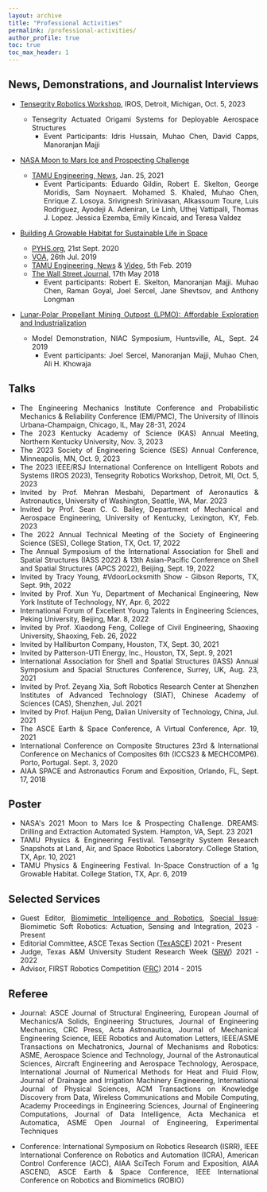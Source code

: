 ```yaml
---
layout: archive
title: "Professional Activities"
permalink: /professional-activities/
author_profile: true
toc: true
toc_max_header: 1
---
```

<!--{% include toc h_min = 1%}-->

<!--# Public Engagement-->

<div style="text-align: justify;" markdown="1">

## News, Demonstrations, and Journalist Interviews

- [Tensegrity Robotics Workshop](https://www.eng.yale.edu/faboratory/tensegrityworkshop/), IROS, Detroit, Michigan, Oct. 5, 2023
    - Tensegrity Actuated Origami Systems for Deployable Aerospace Structures
        * Event Participants: Idris Hussain, Muhao Chen, David Capps, Manoranjan Majji

- [NASA Moon to Mars Ice and Prospecting Challenge](https://www.nasa.gov/solve/nasas-lunar-loo-challenge/Moon_to_Mars_Ice_Prospecting_Challenge/)
    - [TAMU Engineering, News](https://engineering.tamu.edu/news/2021/01/aggie-engineering-students-produce-advanced-prototype-for-NASA-challenge.html), Jan. 25, 2021
      * Event Participants: Eduardo Gildin, Robert E. Skelton, George Moridis, Sam Noynaert. Mohamed S. Khaled, Muhao Chen, Enrique Z. Losoya. Srivignesh Srinivasan, Alkassoum Toure, Luis Rodriguez, Ayodeji A. Adeniran, Le Linh, Uthej Vattipalli, Thomas J. Lopez. Jessica Ezemba, Emily Kincaid, and Teresa Valdez
   
- [Building A Growable Habitat for Sustainable Life in Space](https://catalog.data.gov/dataset/tensegrity-approaches-to-in-space-construction-of-a-1g-growable-habitat)
    - [PYHS.org](https://phys.org/news/2020-09-space-habitat-artificial-gravity-enlarged.html), 21st Sept. 2020
    - [VOA](https://www.voanews.com/a/science-health_futuristic-space-habitat-solves-problems-human-space-travel/6172519.html), 26th Jul. 2019
    - [TAMU Engineering, News](https://engineering.tamu.edu/news/2019/02/building-a-growable-habitat-for-sustainable-life-in-space.html) & [Video](https://youtu.be/3573t1r9XRA), 5th Feb. 2019
    - [The Wall Street Journal](https://www.wsj.com/articles/space-village-one-a-vision-for-life-beyond-earth-1526567016), 17th May 2018
      * Event participants: Robert E. Skelton, Manoranjan Majji. Muhao Chen, Raman Goyal, Joel Sercel, Jane Shevtsov, and Anthony Longman

- [Lunar-Polar Propellant Mining Outpost (LPMO): Affordable Exploration and Industrialization](https://www.nasa.gov/directorates/spacetech/niac/2019_Phase_I_Phase_II/Lunar_Polar_Propellant_Mining_Outpost/)
    - Model Demonstration, NIAC Symposium, Huntsville, AL, Sept. 24 2019     
      * Event participants: Joel Sercel, Manoranjan Majji, Muhao Chen, Ali H. Khowaja

 <!-- and [Video](https://www.youtube.com/watch?v=Pu_aOUtN2wY&ab_channel=LuisRodriguez),-->
 <!--(https://livestream.com/viewnow/niac2019/videos/196913328)-->

## Talks
* The Engineering Mechanics Institute Conference and Probabilistic Mechanics & Reliability Conference (EMI/PMC), The University of Illinois Urbana-Champaign, Chicago, IL, May 28-31, 2024
* The 2023 Kentucky Academy of Science (KAS) Annual Meeting, Northern Kentucky University, Nov. 3, 2023
* The 2023 Society of Engineering Science (SES) Annual Conference, Minneapolis, MN, Oct. 9, 2023
* The 2023 IEEE/RSJ International Conference on Intelligent Robots and Systems (IROS 2023), Tensegrity Robotics Workshop, Detroit, MI, Oct. 5, 2023
* Invited by Prof. Mehran Mesbahi, Department of Aeronautics & Astronautics, University of Washington, Seattle, WA, Mar. 2023
* Invited by Prof. Sean C. C. Bailey, Department of Mechanical and Aerospace Engineering, University of Kentucky, Lexington, KY, Feb. 2023
* The 2022 Annual Technical Meeting of the Society of Engineering Science (SES), College Station, TX, Oct. 17, 2022
* The Annual Symposium of the International Association for Shell and Spatial Structures (IASS 2022) & 13th Asian-Pacific Conference on Shell and Spatial Structures (APCS 2022), Beijing, Sept. 19, 2022
* Invited by Tracy Young, #VdoorLocksmith Show - Gibson Reports, TX, Sept. 9th, 2022
* Invited by Prof. Xun Yu, Department of Mechanical Engineering, New York Institute of Technology, NY, Apr. 6, 2022
* International Forum of Excellent Young Talents in Engineering Sciences, Peking University, Beijing, Mar. 8, 2022
* Invited by Prof. Xiaodong Feng, College of Civil Engineering, Shaoxing University, Shaoxing, Feb. 26, 2022
* Invited by Halliburton Company, Houston, TX, Sept. 30, 2021
* Invited by Patterson-UTI Energy, Inc., Houston, TX, Sept. 9, 2021
* International Association for Shell and Spatial Structures (IASS) Annual Symposium and Spacial Structures Conference, Surrey, UK, Aug. 23, 2021    
* Invited by Prof. Zeyang Xia, Soft Robotics Research Center at Shenzhen Institutes of Advanced Technology (SIAT), Chinese Academy of Sciences (CAS), Shenzhen, Jul. 2021   
* Invited by Prof. Haijun Peng, Dalian University of Technology, China, Jul. 2021   
* The ASCE Earth & Space Conference, A Virtual Conference, Apr. 19, 2021
* International Conference on Composite Structures 23rd & International Conference on Mechanics of Composites 6th (ICCS23 & MECHCOMP6). Porto, Portugal. Sept. 3, 2020   
* AIAA SPACE and Astronautics Forum and Exposition, Orlando, FL, Sept. 17, 2018

## Poster
* NASA's 2021 Moon to Mars Ice & Prospecting Challenge. DREAMS: Drilling and Extraction Automated System. Hampton, VA, Sept. 23 2021
* TAMU Physics & Engineering Festival. Tensegrity System Research Snapshots at Land, Air, and Space Robotics Laboratory. College Station, TX, Apr. 10, 2021
* TAMU Physics & Engineering Festival. In-Space Construction of a 1g Growable Habitat. College Station, TX, Apr. 6, 2019

## Selected Services
* Guest Editor, [Biomimetic Intelligence and Robotics](https://www.sciencedirect.com/journal/biomimetic-intelligence-and-robotics), [Special Issue](https://www.sciencedirect.com/journal/biomimetic-intelligence-and-robotics/about/call-for-papers#biomimetic-soft-robotics-actuation-sensing-and-integration): Biomimetic Soft Robotics: Actuation, Sensing and Integration, 2023 -Present
* Editorial Committee, ASCE Texas Section ([TexASCE](https://www.texasce.org/)) 2021 - Present
* Judge, Texas A&M University Student Research Week ([SRW](https://srw.tamu.edu/)) 2021 - 2022
* Advisor, FIRST Robotics Competition ([FRC](https://www.firstinspires.org/robotics/frc)) 2014 - 2015

## Referee
* Journal: ASCE Journal of Structural Engineering, European Journal of Mechanics/A Solids, Engineering Structures, Journal of Engineering Mechanics, CRC Press, Acta Astronautica, Journal of Mechanical Engineering Science, IEEE Robotics and Automation Letters, IEEE/ASME Transactions on Mechatronics, Journal of Mechanisms and Robotics: ASME, Aerospace Science and Technology, Journal of the Astronautical Sciences, Aircraft Engineering and Aerospace Technology, Aerospace, International Journal of Numerical Methods for Heat and Fluid Flow, Journal of Drainage and Irrigation Machinery Engineering, International Journal of Physical Sciences, ACM Transactions on Knowledge Discovery from Data, Wireless Communications and Mobile Computing, Academy Proceedings in Engineering Sciences, Journal of Engineering Computations, Journal of Data Intelligence, Acta Mechanica et Automatica, ASME Open Journal of Engineering, Experimental Techniques

* Conference: International Symposium on Robotics Research (ISRR), IEEE International Conference on Robotics and Automation (ICRA), American Control Conference (ACC), AIAA SciTech Forum and Exposition, AIAA ASCEND, ASCE Earth & Space Conference, IEEE International Conference on Robotics and Biomimetics (ROBIO)

</div>
